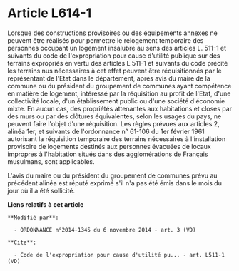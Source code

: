 # Article L614-1

Lorsque des constructions provisoires ou des équipements annexes ne peuvent être réalisés pour permettre le relogement
temporaire des personnes occupant un logement insalubre au sens des articles L. 511-1 et suivants du code de l'expropriation
pour cause d'utilité publique sur des terrains expropriés en vertu des articles L 511-1 et suivants du code précité les
terrains nus nécessaires à cet effet peuvent être réquisitionnés par le représentant de l'Etat dans le département, après
avis du maire de la commune ou du président du groupement de communes ayant compétence en matière de logement, intéressé par
la réquisition au profit de l'Etat, d'une collectivité locale, d'un établissement public ou d'une société d'économie mixte.
En aucun cas, des propriétés attenantes aux habitations et closes par des murs ou par des clôtures équivalentes, selon les
usages du pays, ne peuvent faire l'objet d'une réquisition. Les règles prévues aux articles 2, alinéa 1er, et suivants de
l'ordonnance n° 61-106 du 1er février 1961 autorisant la réquisition temporaire des terrains nécessaires à l'installation
provisoire de logements destinés aux personnes évacuées de locaux impropres à l'habitation situés dans des agglomérations de
Français musulmans, sont applicables. 

L'avis du maire ou du président du groupement de communes prévu au précédent alinéa est réputé exprimé s'il n'a pas été émis
dans le mois du jour où il a été sollicité.

**Liens relatifs à cet article**

	**Modifié par**:

	  - ORDONNANCE n°2014-1345 du 6 novembre 2014 - art. 3 (VD)

	**Cite**:

	  - Code de l'expropriation pour cause d'utilité pu... - art. L511-1 (VD)
